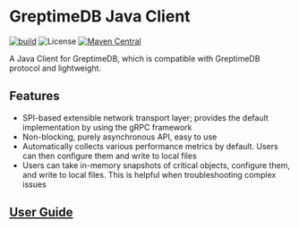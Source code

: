# GreptimeDB Java Client

[![build](https://github.com/GreptimeTeam/greptimedb-client-java/actions/workflows/build.yml/badge.svg)](https://github.com/GreptimeTeam/greptimedb-client-java/actions/workflows/build.yml)
![License](https://img.shields.io/badge/license-Apache--2.0-green.svg)
[![Maven Central](https://img.shields.io/maven-central/v/io.greptime/greptimedb-client.svg?label=maven%20central)](https://central.sonatype.com/search?q=io.greptime)

A Java Client for GreptimeDB, which is compatible with GreptimeDB protocol and lightweight.

## Features

- SPI-based extensible network transport layer; provides the default implementation by using the
  gRPC framework
- Non-blocking, purely asynchronous API, easy to use
- Automatically collects various performance metrics by default. Users can then configure them and
  write to local files
- Users can take in-memory snapshots of critical objects, configure them, and write to local files.
  This is helpful when troubleshooting complex issues

## [User Guide](https://docs.greptime.com/user-guide/java-sdk)
